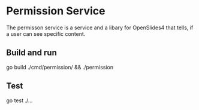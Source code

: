 # Permission Service

The permisson service is a service and a libary for OpenSlides4 that tells, if a
user can see specific content.

## Build and run

go build ./cmd/permission/ && ./permission

## Test

go test ./...